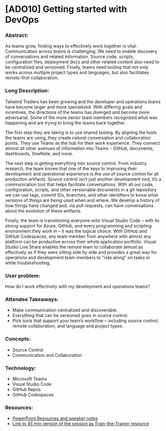 # [ADO10] Getting started with DevOps

### **Abstract:**
As teams grow, finding ways to effectively work together is vital. Communication across teams is challenging. We need to enable discovery of conversations and related information. Source code, scripts, configuration files, deployment docs and other related content also need to be centralized and versioned. Finally, teams need tooling that not only works across multiple project types and languages, but also facilitates remote-first collaboration.

### **Long Description:**

Tailwind Traders has been growing and the developer and operations teams have become larger and more specialized. With differing goals and incentives, the directions of the teams has diverged and become more adversarial. Some of the more senior team members recognized what was happening and are trying to bring the teams back together. 

The first step they are taking is to use shared tooling. By aligning the tools the teams are using, they create natural conversation and collaboration points. They use Teams as the hub for their work experience. They connect almost all other avenues of information into Teams – GitHub, documents, dashboards, OneNote, and more. 

The next step is getting everything into source control. From industry research, the team knows that one of the keys to improving their development and operational experience is the use of source control for all production artifacts. Source control isn’t just another development tool, it’s a communication tool that helps facilitate conversations. With all our code, configuration, scripts, and other versionable documents in a git repository we can use tags, commit IDs, branches, and other identifiers to know what versions of things are being used when and where. We develop a history of how things have changed and, via pull requests, can have conversations about the evolution of these artifacts. 

Finally, the team is transitioning everyone onto Visual Studio Code – with its strong support for Azure, GitHub, and every programming and scripting environment they work in – it was the logical choice. With GitHub and GitHub Codespaces, any team member from anywhere with almost any platform can be productive across their whole application portfolio. Visual Studio Live Share enables the remote team to collaborate almost as effectively as if they were sitting side by side and provides a great way for operations and development team members to "ride along" on tasks or while troubleshooting. 

### **User problem:**

How do I work effectively with my development and operations teams?


### **Attendee Takeaways:**
* Make communication centralized and discoverable.
* Everything that can be versioned goes in source control.
* Pick tools that support your team’s workflow – including source control, remote collaboration, and language and project types.

### **Concepts:**
* Source Control
* Communication and Collaboration

### **Technology:**
* Microsoft Teams
* Visual Studio Code
* GitHub Repos 
* GitHub Codespaces

### **Resources:**
* [PowerPoint Resources and speaker notes]()
* [Link to 45 min version of the session as Train-the-Trainer resource](https://youtu.be/ReuMMsmpHKk)